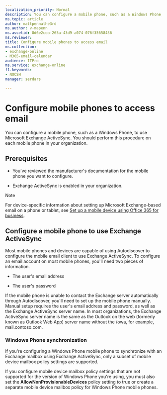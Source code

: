```yaml
---
localization_priority: Normal
description: You can configure a mobile phone, such as a Windows Phone, to use Microsoft Exchange ActiveSync. You should perform this procedure on each mobile phone in your organization.
ms.topic: article
author: mattpennathe3rd
ms.author: v-mapenn
ms.assetid: 8d6e2cea-265a-43d9-a074-076f35658436
ms.reviewer: 
title: Configure mobile phones to access email
ms.collection: 
- exchange-online
- M365-email-calendar
audience: ITPro
ms.service: exchange-online
f1.keywords:
- NOCSH
manager: serdars

---
```


# Configure mobile phones to access email

You can configure a mobile phone, such as a Windows Phone, to use Microsoft Exchange ActiveSync. You should perform this procedure on each mobile phone in your organization.

## Prerequisites

- You've reviewed the manufacturer's documentation for the mobile phone you want to configure.

- Exchange ActiveSync is enabled in your organization.

> [!NOTE]
> For device-specific information about setting up Microsoft Exchange-based email on a phone or tablet, see [Set up a mobile device using Office 365 for business](https://support.microsoft.com/office/7dabb6cb-0046-40b6-81fe-767e0b1f014f).

## Configure a mobile phone to use Exchange ActiveSync

Most mobile phones and devices are capable of using Autodiscover to configure the mobile email client to use Exchange ActiveSync. To configure an email account on most mobile phones, you'll need two pieces of information.

- The user's email address

- The user's password

If the mobile phone is unable to contact the Exchange server automatically through Autodiscover, you'll need to set up the mobile phone manually. Manual setup requires the user's email address and password, as well as the Exchange ActiveSync server name. In most organizations, the Exchange ActiveSync server name is the same as the Outlook on the web (formerly known as Outlook Web App) server name without the /owa, for example, mail.contoso.com.

### Windows Phone synchronization

If you're configuring a Windows Phone mobile phone to synchronize with an Exchange mailbox using Exchange ActiveSync, only a subset of mobile device mailbox policy settings are supported.

If you configure mobile device mailbox policy settings that are not supported for the version of Windows Phone you're using, you must also set the **AllowNonProvisionableDevices** policy setting to true or create a separate mobile device mailbox policy for Windows Phone mobile phones.

